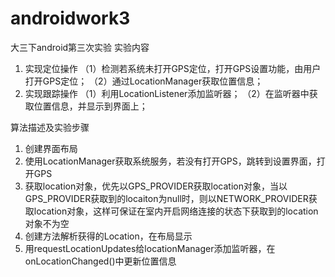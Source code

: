 # androidwork3
大三下android第三次实验
实验内容	
1. 实现定位操作
（1）检测若系统未打开GPS定位，打开GPS设置功能，由用户打开GPS定位；
（2）通过LocationManager获取位置信息；
2. 实现跟踪操作
（1）利用LocationListener添加监听器；
（2）在监听器中获取位置信息，并显示到界面上；

算法描述及实验步骤	
1.	创建界面布局
2.	使用LocationManager获取系统服务，若没有打开GPS，跳转到设置界面，打开GPS
3.	获取location对象，优先以GPS_PROVIDER获取location对象，当以GPS_PROVIDER获取到的locaiton为null时，则以NETWORK_PROVIDER获取location对象，这样可保证在室内开启网络连接的状态下获取到的location对象不为空
4.	创建方法解析获得的Location，在布局显示
5.	用requestLocationUpdates给locationManager添加监听器，在onLocationChanged()中更新位置信息
